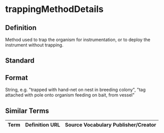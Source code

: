 # trappingMethodDetails

## Definition 
Method used to trap the organism for instrumentation, or to deploy the instrument without trapping.

## Standard


## Format
String, e.g. "trapped with hand-net on nest in breeding colony",  "tag attached with pole onto organism feeding on bait, from vessel"

## Similar Terms 
|Term|Definition URL|Source Vocabulary Publisher/Creator|
|----|----------|-----------------|


 
